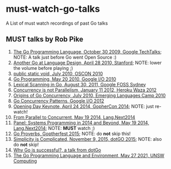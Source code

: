 # must-watch-go-talks
A List of must watch recordings of past Go talks

## **MUST** talks by Rob Pike
1. [The Go Programming Language, October 30 2009, Google TechTalks](https://www.youtube.com/watch?v=rKnDgT73v8s); NOTE: A talk just before Go went Open Source :)
2. [Another Go at Language Design, April 28 2010, Stanford](https://www.youtube.com/watch?v=7VcArS4Wpqk); NOTE: lower the volume before playing ;)
3. [public static void, July 2010, OSCON 2010](https://www.youtube.com/watch?v=5kj5ApnhPAE)
4. [Go Programming, May 20 2010, Google I/O 2010](https://www.youtube.com/watch?v=jgVhBThJdXc)
5. [Lexical Scanning in Go, August 30, 2011, Google FOSS Sydney](https://www.youtube.com/watch?v=HxaD_trXwRE)
6. [Concurrency is not Parallelism, January 11 2012, Heroku Waza 2012](https://www.youtube.com/watch?v=oV9rvDllKEg)
7. [Origins of Go Concurrency, July 2010, Emerging Languages Camp 2010](https://www.youtube.com/watch?v=3DtUzH3zoFo)
8. [Go Concurrency Patterns, Google I/O 2012](https://www.youtube.com/watch?v=f6kdp27TYZs)
9. [Opening Day Keynote, April 24 2014, GopherCon 2014](https://www.youtube.com/watch?v=VoS7DsT1rdM); NOTE: just re-watch!
10. [From Parallel to Concurrent, May 19 2014, Lang.Next2014](https://learn.microsoft.com/en-us/events/lang-next-2014/from-parallel-to-concurrent)
11. [Panel: Systems Programming in 2014 and Beyond, May 19 2014, Lang.Next2014](https://www.youtube.com/watch?v=ZQR32nTVF_4); NOTE: **MUST** watch ;)
12. [Go Proverbs, Goptherfest 2015](https://www.youtube.com/watch?v=PAAkCSZUG1c); NOTE: do **not** skip this!
13. [Simplicity is Complicated, November 9, 2015, dotGO 2015](https://www.youtube.com/watch?v=rFejpH_tAHM); NOTE: also do **not** skip!
14. [Why Go is successful?, a talk from dotGo](https://www.youtube.com/watch?v=_cmqniwQz3c)
15. [The Go Programming Language and Environment, May 27 2021, UNSW Computing](https://www.youtube.com/watch?v=YXV7sa4oM4I)
